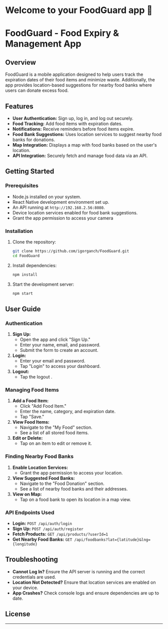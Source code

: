 # Welcome to your FoodGuard  app 👋
# FoodGuard - Food Expiry & Management App

## Overview
FoodGuard is a mobile application designed to help users track the expiration dates of their food items and minimize waste. Additionally, the app provides location-based suggestions for nearby food banks where users can donate excess food.

## Features
- **User Authentication:** Sign up, log in, and log out securely.
- **Food Tracking:** Add food items with expiration dates.
- **Notifications:** Receive reminders before food items expire.
- **Food Bank Suggestions:** Uses location services to suggest nearby food banks for donations.
- **Map Integration:** Displays a map with food banks based on the user's location.
- **API Integration:** Securely fetch and manage food data via an API.

## Getting Started
### Prerequisites
- Node.js installed on your system.
- React Native development environment set up.
- An API running at `http://192.168.2.56:8080`.
- Device location services enabled for food bank suggestions.
- Grant the app permission to access your camera


### Installation
1. Clone the repository:
   ```sh
   git clone https://github.com/igorganch/FoodGuard.git
   cd FoodGuard
   ```
2. Install dependencies:
   ```sh
   npm install
   ```
3. Start the development server:
   ```sh
   npm start
   ```

## User Guide
### Authentication
1. **Sign Up:**
   - Open the app and click "Sign Up."
   - Enter your name, email, and password.
   - Submit the form to create an account.
2. **Login:**
   - Enter your email and password.
   - Tap "Login" to access your dashboard.
3. **Logout:**
   - Tap the logout .

### Managing Food Items
1. **Add a Food Item:**
   - Click "Add Food Item."
   - Enter the name, category, and expiration date.
   - Tap "Save."
2. **View Food Items:**
   - Navigate to the "My Food" section.
   - See a list of all stored food items.
3. **Edit or Delete:**
   - Tap on an item to edit or remove it.

### Finding Nearby Food Banks
1. **Enable Location Services:**
   - Grant the app permission to access your location.
2. **View Suggested Food Banks:**
   - Navigate to the "Food Donation" section.
   - See a list of nearby food banks and their addresses.
3. **View on Map:**
   - Tap on a food bank to open its location in a map view.

### API Endpoints Used
- **Login:** `POST /api/auth/login`
- **Sign Up:** `POST /api/auth/register`
- **Fetch Products:** `GET /api/products/?userId=1`
- **Get Nearby Food Banks:** `GET /api/foodbanks?lat={latitude}&lng={longitude}`

## Troubleshooting
- **Cannot Log In?** Ensure the API server is running and the correct credentials are used.
- **Location Not Detected?** Ensure that location services are enabled on your device.
- **App Crashes?** Check console logs and ensure dependencies are up to date.

## License
---------
